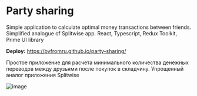 # Party sharing

Simple application to calculate optimal money transactions between friends.
Simplified analogue of Splitwise app.
React, Typescript, Redux Toolkit, Prime UI library

**Deploy:** https://bvfromru.github.io/party-sharing/

Простое приложение для расчета минимального количества денежных переводов между друзьями после покупок в складчину.
Упрощенный аналог приложения Splitwise

![image](https://github.com/bvfromru/party-sharing/assets/18407108/60635961-386e-48db-9421-759f6dfbc74f)
